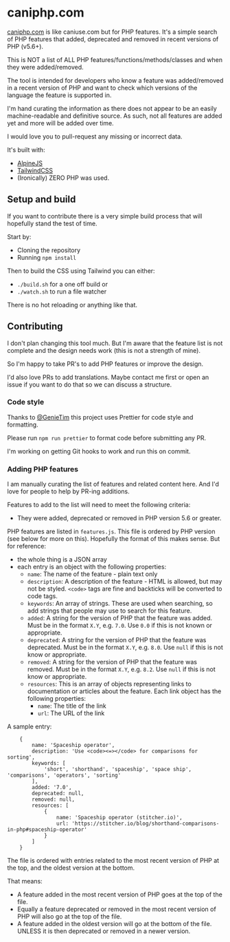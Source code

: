 # caniphp.com

[caniphp.com](https://caniphp.com/) is like caniuse.com but for PHP features. It's a simple search of PHP features that added, deprecated and removed in recent versions
of PHP (v5.6+).

This is NOT a list of ALL PHP features/functions/methods/classes and when they were
added/removed.

The tool is intended for developers who know a feature was added/removed in a
recent version of PHP and want to check which versions of the language the feature is
supported in.

I'm hand curating the information as there does not appear to be an easily machine-readable and definitive source. As such, not all features are added yet
and more will be added over time.

I would love you to pull-request any missing or incorrect data.

It's built with:

- [AlpineJS](https://alpinejs.dev)
- [TailwindCSS](https://tailwindcss.com)
- (Ironically) ZERO PHP was used.

## Setup and build

If you want to contribute there is a very simple build process that will hopefully stand the test of time.

Start by:

- Cloning the repository
- Running `npm install`

Then to build the CSS using Tailwind you can either:

- `./build.sh` for a one off build or
- `./watch.sh` to run a file watcher

There is no hot reloading or anything like that.

## Contributing

I don't plan changing this tool much. But I'm aware that the feature list is not
complete and the design needs work (this is not a strength of mine).

So I'm happy to take PR's to add PHP features or improve the design.

I'd also love PRs to add translations. Maybe contact me first or open an issue if you want to do that so we can discuss a structure.

### Code style

Thanks to [@GenieTim](https://github.com/GenieTim) this project uses Prettier for
code style and formatting.

Please run `npm run prettier` to format code before submitting any PR.

I'm working on getting Git hooks to work and run this on commit.

### Adding PHP features

I am manually curating the list of features and related content here. And I'd love for people to help by PR-ing additions.

Features to add to the list will need to meet the following criteria:

- They were added, deprecated or removed in PHP version 5.6 or greater.

PHP features are listed in `features.js`. This file is ordered by PHP version (see below for more on this). Hopefully the format of this makes sense. But for reference:

- the whole thing is a JSON array
- each entry is an object with the following properties:
  - `name`: The name of the feature - plain text only
  - `description`: A description of the feature - HTML is allowed, but may not be styled. `<code>` tags are fine and backticks will be converted to code tags.
  - `keywords`: An array of strings. These are used when searching, so add strings that people may use to search for this feature.
  - `added`: A string for the version of PHP that the feature was added. Must be in the format `X.Y`, e.g. `7.0`. Use `0.0` if this is not known or appropriate.
  - `deprecated`: A string for the version of PHP that the feature was deprecated. Must be in the format `X.Y`, e.g. `8.0`. Use `null` if this is not know or appropriate.
  - `removed`: A string for the version of PHP that the feature was removed. Must be in the format `X.Y`, e.g. `8.2`. Use `null` if this is not know or appropriate.
  - `resources`: This is an array of objects representing links to documentation or articles about the feature. Each link object has the following properties:
    - `name`: The title of the link
    - `url`: The URL of the link

A sample entry:

```
    {
        name: 'Spaceship operator',
        description: 'Use <code><=></code> for comparisons for sorting',
        keywords: [
            'short', 'shorthand', 'spaceship', 'space ship', 'comparisons', 'operators', 'sorting'
        ],
        added: '7.0',
        deprecated: null,
        removed: null,
        resources: [
            {
                name: 'Spaceship operator (stitcher.io)',
                url: 'https://stitcher.io/blog/shorthand-comparisons-in-php#spaceship-operator'
            }
        ]
    }
```

The file is ordered with entries related to the most recent version of PHP at the top, and the oldest version at the bottom.

That means:

- A feature added in the most recent version of PHP goes at the top of the file.
- Equally a feature deprecated or removed in the most recent version of PHP
  will also go at the top of the file.
- A feature added in the oldest version will go at the bottom of the file. UNLESS
  it is then deprecated or removed in a newer version.
